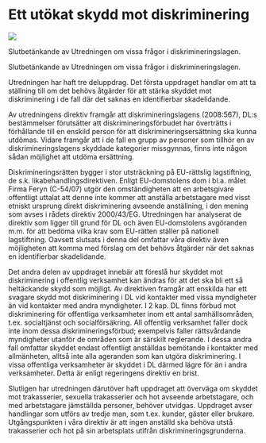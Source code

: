# Ett utökat skydd mot diskriminering

![](/contentassets/f1154e89971b495585c05e3173b78568/sou202194-002.jpg?width=150&quality=85)

Slutbetänkande av Utredningen om vissa frågor i diskrimineringslagen.

Slutbetänkande av Utredningen om vissa frågor i diskrimineringslagen.

Utredningen har haft tre deluppdrag. Det första uppdraget handlar om att ta ställning till om det behövs åtgärder för att stärka skyddet mot diskriminering i de fall där det saknas en identifierbar skadelidande.

Av utredningens direktiv framgår att diskrimineringslagens (2008:567), DL:s bestämmelser förutsätter att diskrimineringsförbudet har överträtts i förhållande till en enskild person för att diskrimineringsersättning ska kunna utdömas. Vidare framgår att i de fall en grupp av personer som tillhör en av diskrimineringslagens skyddade kategorier missgynnas, finns inte någon sådan möjlighet att utdöma ersättning.

Diskrimineringsrätten bygger i stor utsträckning på EU-rättslig lagstiftning, de s.k. likabehandlingsdirektiven. Enligt EU-domstolens dom i bl.a. målet Firma Feryn (C-54/07) utgör den omständigheten att en arbetsgivare offentligt uttalat att denne inte kommer att anställa arbetstagare med visst etniskt ursprung direkt diskriminering avseende anställning, i den mening som avses i rådets direktiv 2000/43/EG. Utredningen har analyserat de direktiv som ligger till grund för DL och även EU-domstolens avgöranden m.m. för att bedöma vilka krav som EU-rätten ställer på nationell lagstiftning. Oavsett slutsats i denna del omfattar våra direktiv även möjligheten att komma med förslag om det behövs åtgärder när det saknas en identifierbar skadelidande.

Det andra delen av uppdraget innebär att föreslå hur skyddet mot diskriminering i offentlig verksamhet kan ändras för att det ska bli ett så heltäckande skydd som möjligt. Av direktiven framgår att enskilda har ett svagare skydd mot diskriminering i DL vid kontakter med vissa myndigheter än vid kontakter med andra myndigheter. I 2 kap. DL finns förbud mot diskriminering för offentliga verksamheter inom ett antal samhällsområden, t.ex. socialtjänst och socialförsäkring. All offentlig verksamhet faller dock inte inom dessa diskrimineringsförbud; exempelvis faller rättsvårdande myndigheter utanför de områden som är särskilt reglerande. I dessa andra fall omfattar skyddet endast offentligt anställdas bemötande i kontakter med allmänheten, alltså inte alla ageranden som kan utgöra diskriminering. I vissa offentliga verksamheter är skyddet i DL därmed lägre för än i andra verksamheter. Detta är enligt regeringens direktiv en brist.

Slutligen har utredningen därutöver haft uppdraget att överväga om skyddet mot trakasserier, sexuella trakasserier och hot avseende arbetstagare, och med arbetstagare jämställda personer, behöver utvidgas. Uppdraget avser handlingar som utförs av tredje man, som t.ex. kunder, gäster eller brukare. Utgångspunkten i våra direktiv är att ingen anställd ska behöva utstå trakasserier och hot på sin arbetsplats utifrån diskrimineringsgrunderna.
